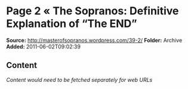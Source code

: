 # Page 2 « The Sopranos: Definitive Explanation of “The END”

**Source:** http://masterofsopranos.wordpress.com/39-2/
**Folder:** Archive
**Added:** 2011-06-02T09:02:39




## Content
*Content would need to be fetched separately for web URLs*
